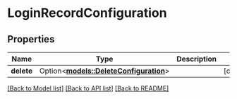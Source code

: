 # LoginRecordConfiguration

## Properties

Name | Type | Description | Notes
------------ | ------------- | ------------- | -------------
**delete** | Option<[**models::DeleteConfiguration**](DeleteConfiguration.md)> |  | [optional]

[[Back to Model list]](../README.md#documentation-for-models) [[Back to API list]](../README.md#documentation-for-api-endpoints) [[Back to README]](../README.md)


